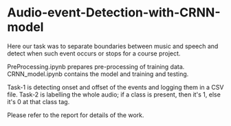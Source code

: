 # Audio-event-Detection-with-CRNN-model
Here our task was to separate boundaries between music and speech and detect when such event occurs or stops for a course project.



PreProcessing.ipynb   prepares pre-processing of training data. 
CRNN_model.ipynb    contains the model and training and testing. 


Task-1 is detecting onset and offset of the events and logging them in a CSV file.
Task-2 is labelling the whole audio; if a class is present, then it's 1, else it's 0 at that class tag.

Please refer to the report for details of the work.
